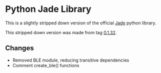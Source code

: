 # Python Jade Library

This is a slightly stripped down version of the official [Jade](https://github.com/Blockstream/Jade) python library.

This stripped down version was made from tag [0.1.32](https://github.com/Blockstream/Jade/releases/tag/0.1.32).

## Changes

- Removed BLE module, reducing transitive dependencies
- Comment create_ble() functions
